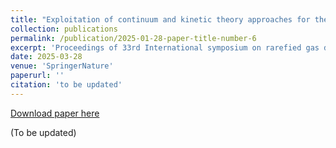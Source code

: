 ```yaml
---
title: "Exploitation of continuum and kinetic theory approaches for the simulation of particle beam experiments"
collection: publications
permalink: /publication/2025-01-28-paper-title-number-6
excerpt: 'Proceedings of 33rd International symposium on rarefied gas dynamics'
date: 2025-03-28
venue: 'SpringerNature'
paperurl: ''
citation: 'to be updated'
---
```


[Download paper here]()

(To be updated)
